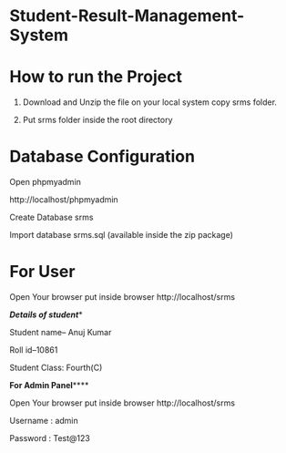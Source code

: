 # Student-Result-Management-System

# How to run the Project

1. Download and Unzip the file on your local system copy srms folder.

2. Put srms folder inside the root directory

# Database Configuration

Open phpmyadmin

http://localhost/phpmyadmin

Create Database srms

Import database srms.sql (available inside the zip package)

# For User

Open Your browser put inside browser http://localhost/srms

*********************Details of student**********************


Student name– Anuj Kumar

Roll id–10861

Student Class: Fourth(C)

********************For Admin Panel************************


Open Your browser put inside browser http://localhost/srms

Username : admin

Password : Test@123
